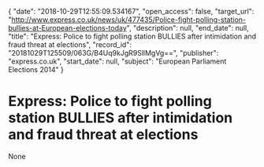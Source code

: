{
  "date": "2018-10-29T12:55:09.534167", 
  "open_access": false, 
  "target_url": "http://www.express.co.uk/news/uk/477435/Police-fight-polling-station-bullies-at-European-elections-today", 
  "description": null, 
  "end_date": null, 
  "title": "Express: Police to fight polling station BULLIES after intimidation and fraud threat at elections", 
  "record_id": "20181029T125509/063G/B4Uq9kJgR9SllMgVg==", 
  "publisher": "express.co.uk", 
  "start_date": null, 
  "subject": "European Parliament Elections 2014"
}

# Express: Police to fight polling station BULLIES after intimidation and fraud threat at elections

None
